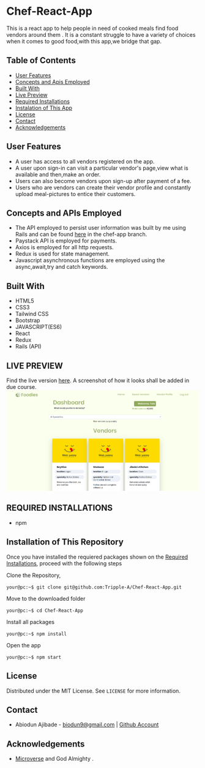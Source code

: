 # Chef-React-App
This is a react app to help people in need of cooked meals find food vendors around them .  It is a constant struggle to have a variety of choices when it comes to good food,with this app,we bridge that gap. 

## Table of Contents

* [User Features](#user-features)
* [Concepts and Apis Employed](#concepts-and-apis-employed)
* [Built With](#built-with)
* [Live Preview](#live-preview)
* [Required Installations](#required-installations)
* [Instalation of This App](#instalation)
* [License](#license)
* [Contact](#contact)
* [Acknowledgements](#acknowledgements)


<!-- User features -->
## User Features
* A user has access to all vendors registered on the app.
* A user upon sign-in can visit a particular vendor's page,view what is available and then,make an order.
* Users can also become vendors upon sign-up after payment of a fee.
* Users who are vendors can create their vendor profile and constantly upload meal-pictures to entice their customers.

<!-- concepts and apis employed -->
## Concepts and APIs Employed
* The API employed to persist user information was built by me using Rails and can be found [here](https://github.com/Tripple-A/Get-hired-Api) in the chef-app branch.
* Paystack API is employed for payments.
* Axios is employed for all http requests.
* Redux is used for state management.
* Javascript asynchronous functions are employed using the async,await,try and catch keywords.

<!-- BUILT WITH -->
## Built With
* HTML5
* CSS3
* Tailwind CSS
* Bootstrap
* JAVASCRIPT(ES6)
* React
* Redux
* Rails (API)

<!-- LIVE PREVIEW -->
## LIVE PREVIEW
Find the live version [here](https://condescending-shirley-958d67.netlify.com/).
A screenshot of how it looks shall be added in due course.
![Image](/src/proof.png)

<!-- REQUIRED INSTALLATION -->
## REQUIRED INSTALLATIONS
* npm

<!-- INSTALLATION -->
## Installation of This Repository

Once you have installed the requiered packages shown on the [Required Installations](#required-installations), proceed with the following steps

Clone the Repository,

```Shell
your@pc:~$ git clone git@github.com:Tripple-A/Chef-React-App.git
```

Move to the downloaded folder

```Shell
your@pc:~$ cd Chef-React-App
```

Install all packages

```Shell
your@pc:~$ npm install
```

Open the app

```Shell
your@pc:~$ npm start
```

## License

Distributed under the MIT License. See `LICENSE` for more information.

<!-- CONTACT -->
## Contact
* Abiodun Ajibade - biodun9@gmail.com | [Github Account](https://github.com/Tripple-A)

<!-- ACKNOWLEDGEMENTS -->
## Acknowledgements

* <a href="https://www.microverse.org/"> Microverse</a>  and God Almighty .
